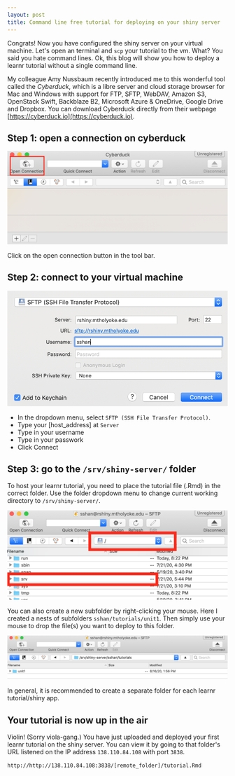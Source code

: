 ```yaml
---
layout: post
title: Command line free tutorial for deploying on your shiny server
---
```


Congrats! Now you have configured the shiny server on your virtual machine. Let's open an terminal and `scp` your tutorial to the vm. What? You said you hate command lines. Ok, this blog will show you how to deploy a learnr tutorial without a single command line.

My colleague Amy Nussbaum recently introduced me to this wonderful tool called the *Cyberduck*, which is a libre server and cloud storage browser for Mac and Windows with support for FTP, SFTP, WebDAV, Amazon S3, OpenStack Swift, Backblaze B2, Microsoft Azure & OneDrive, Google Drive and Dropbox. You can download Cyberduck directly from their webpage [https://cyberduck.io](https://cyberduck.io). 

## Step 1: open a connection on cyberduck

![im1](https://github.com/sshanshans/writing/blob/master/images/post/cyberduck1.png?raw=true)

Click on the open connection button in the tool bar.

## Step 2: connect to your virtual machine

![im2](https://github.com/sshanshans/writing/blob/master/images/post/cyberduck2.png?raw=true)

- In the dropdown menu, select  `SFTP (SSH File Transfer Protocol)`.
- Type your [host_address] at `Server`
- Type in your username
- Type in your passwork
- Click Connect

## Step 3: go to the `/srv/shiny-server/` folder
To host your learnr tutorial, you need to place the tutorial file (.Rmd) in the correct folder. Use the folder dropdown menu to change current working directory to `/srv/shiny-server/`. 

![im3](https://github.com/sshanshans/writing/blob/master/images/post/cyberduck3.png?raw=true)

You can also create a new subfolder by right-clicking your mouse. Here I created a nests of subfolders `sshan/tutorials/unit1`.  Then simply use your mouse to drop the file(s) you want to deploy to this folder.

![im4](https://github.com/sshanshans/writing/blob/master/images/post/cyberduck4.png?raw=true)


In general, it is recommended to create a separate folder for each learnr tutorial/shiny app. 

## Your tutorial is now up in the air
Violin! (Sorry viola-gang.) You have just uploaded and deployed your first learnr tutorial on the shiny server. You can view it by going to that folder's URL listened on the IP address `138.110.84.108`  with port `3838`. 
```
http://http://138.110.84.108:3838/[remote_folder]/tutorial.Rmd
```
